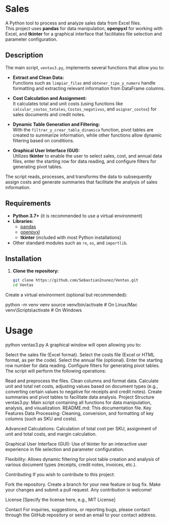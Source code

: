 # Sales

A Python tool to process and analyze sales data from Excel files.  
This project uses **pandas** for data manipulation, **openpyxl** for working with Excel, and **tkinter** for a graphical interface that facilitates file selection and parameter configuration.

## Description

The main script, `ventas3.py`, implements several functions that allow you to:

- **Extract and Clean Data:**  
  Functions such as `limpiar_filas` and `obtener_tipo_y_numero` handle formatting and extracting relevant information from DataFrame columns.

- **Cost Calculation and Assignment:**  
  It calculates total and unit costs (using functions like `calcular_costos_totales`, `Costos_negativos`, and `asignar_costos`) for sales documents and credit notes.

- **Dynamic Table Generation and Filtering:**  
  With the `filtrar_y_crear_tabla_dinamica` function, pivot tables are created to summarize information, while other functions allow dynamic filtering based on conditions.

- **Graphical User Interface (GUI):**  
  Utilizes **tkinter** to enable the user to select sales, cost, and annual data files, enter the starting row for data reading, and configure filters for generating pivot tables.

The script reads, processes, and transforms the data to subsequently assign costs and generate summaries that facilitate the analysis of sales information.

## Requirements

- **Python 3.7+** (it is recommended to use a virtual environment)  
- **Libraries:**
  - [pandas](https://pandas.pydata.org/)
  - [openpyxl](https://openpyxl.readthedocs.io/)
  - **tkinter** (included with most Python installations)  
- Other standard modules such as `re`, `os`, and `importlib`.

## Installation

1. **Clone the repository:**

   ```bash
   git clone https://github.com/Sebastian2nunez/Ventas.git
   cd Ventas
Create a virtual environment (optional but recommended):

python -m venv venv
source venv/bin/activate  # On Linux/Mac
venv\Scripts\activate     # On Windows

# Usage
python ventas3.py
A graphical window will open allowing you to:

Select the sales file (Excel format).
Select the costs file (Excel or HTML format, as per the code).
Select the annual file (optional).
Enter the starting row number for data reading.
Configure filters for generating pivot tables.
The script will perform the following operations:

Read and preprocess the files.
Clean columns and format data.
Calculate unit and total net costs, adjusting values based on document types (e.g., converting certain values to negative for receipts and credit notes).
Create summaries and pivot tables to facilitate data analysis.
Project Structure
ventas3.py: Main script containing all functions for data manipulation, analysis, and visualization.
README.md: This documentation file.
Key Features
Data Processing:
Cleaning, conversion, and formatting of key columns (such as SKU and costs).

Advanced Calculations:
Calculation of total cost per SKU, assignment of unit and total costs, and margin calculation.

Graphical User Interface (GUI):
Use of tkinter for an interactive user experience in file selection and parameter configuration.

Flexibility:
Allows dynamic filtering for pivot table creation and analysis of various document types (receipts, credit notes, invoices, etc.).

Contributing
If you wish to contribute to this project:

Fork the repository.
Create a branch for your new feature or bug fix.
Make your changes and submit a pull request.
Any contribution is welcome!

License
[Specify the license here, e.g., MIT License]

Contact
For inquiries, suggestions, or reporting bugs, please contact through the GitHub repository or send an email to your contact address.
